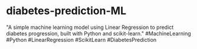 # diabetes-prediction-ML
"A simple machine learning model using Linear Regression to predict diabetes progression, built with Python and scikit-learn." #MachineLearning #Python #LinearRegression #ScikitLearn #DiabetesPrediction
